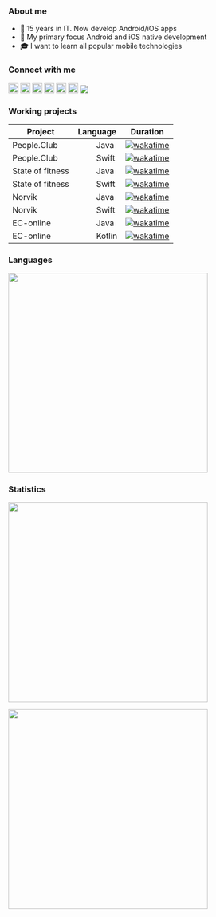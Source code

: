### About me
- 🌱 15 years in IT. Now develop Android/iOS apps
- 🎯 My primary focus Android and iOS native development
- 🎓 I want to learn all popular mobile technologies
### Connect with me
[<img width="20px" src="https://raw.githubusercontent.com/mobilase/mobilase/main/icons/telegram.png">](https://t.me/mobilase)
[<img width="20px" src="https://raw.githubusercontent.com/mobilase/mobilase/main/icons/fb.png">](https://facebook.com/mobilase)
[<img width="20px" src="https://raw.githubusercontent.com/mobilase/mobilase/main/icons/vk.png">](https://vk.com/mobilase)
[<img width="20px" src="https://raw.githubusercontent.com/mobilase/mobilase/main/icons/instagram.png">](https://www.instagram.com/mobilase)
[<img width="20px" src="https://raw.githubusercontent.com/mobilase/mobilase/main/icons/habr.png">](https://habr.com/ru/users/lavs/posts/)
[<img width="20px" src="https://raw.githubusercontent.com/mobilase/mobilase/main/icons/email.png">](mailto:lavrov-sergey@yandex.ru)
[![](https://visitor-badge.glitch.me/badge?page_id=itlavs)](#)
### Working projects
| Project | Language | Duration |
| --- | --- | --- |
| People.Club | <img src='https://cdn.jsdelivr.net/gh/devicons/devicon/icons/android/android-original.svg' width="15"> <img src='https://cdn.jsdelivr.net/gh/devicons/devicon/icons/java/java-original.svg' width="15"> Java | [![wakatime](https://wakatime.com/badge/user/1e9e88d1-e4fc-4374-a0f0-7acbdf9d8448/project/a3e997d6-2fd1-4f4d-80ff-702be275efa2.svg)](https://wakatime.com/@mobilase?rank=mobilase) |
| People.Club | <img src='https://cdn.jsdelivr.net/gh/devicons/devicon/icons/apple/apple-original.svg' width="15"> <img src='https://cdn.jsdelivr.net/gh/devicons/devicon/icons/swift/swift-original.svg' width="15"> Swift | [![wakatime](https://wakatime.com/badge/user/1e9e88d1-e4fc-4374-a0f0-7acbdf9d8448/project/f366ccac-89b1-40b7-a3b2-691e45f7afc4.svg)](https://wakatime.com/@mobilase?rank=mobilase) |
| State of fitness | <img src='https://cdn.jsdelivr.net/gh/devicons/devicon/icons/android/android-original.svg' width="15"> <img src='https://cdn.jsdelivr.net/gh/devicons/devicon/icons/java/java-original.svg' width="15"> Java | [![wakatime](https://wakatime.com/badge/user/1e9e88d1-e4fc-4374-a0f0-7acbdf9d8448/project/196c39ef-5f27-4d1c-865b-bc44243d7729.svg)](https://wakatime.com/@mobilase?rank=mobilase) |
| State of fitness | <img src='https://cdn.jsdelivr.net/gh/devicons/devicon/icons/apple/apple-original.svg' width="15"> <img src='https://cdn.jsdelivr.net/gh/devicons/devicon/icons/swift/swift-original.svg' width="15"> Swift | [![wakatime](https://wakatime.com/badge/user/1e9e88d1-e4fc-4374-a0f0-7acbdf9d8448/project/6290621b-ece2-4946-82d6-85749c2eded7.svg)](https://wakatime.com/@mobilase?rank=mobilase) |
| Norvik | <img src='https://cdn.jsdelivr.net/gh/devicons/devicon/icons/android/android-original.svg' width="15"> <img src='https://cdn.jsdelivr.net/gh/devicons/devicon/icons/java/java-original.svg' width="15"> Java | [![wakatime](https://wakatime.com/badge/user/1e9e88d1-e4fc-4374-a0f0-7acbdf9d8448/project/9cd0b519-ba31-44da-87ca-dd5e6e0f627a.svg)](https://wakatime.com/@mobilase?rank=mobilase) |
| Norvik | <img src='https://cdn.jsdelivr.net/gh/devicons/devicon/icons/apple/apple-original.svg' width="15"> <img src='https://cdn.jsdelivr.net/gh/devicons/devicon/icons/swift/swift-original.svg' width="15"> Swift | [![wakatime](https://wakatime.com/badge/user/1e9e88d1-e4fc-4374-a0f0-7acbdf9d8448/project/4013e659-9443-428e-adc7-4e9411ff7850.svg)](https://wakatime.com/@mobilase?rank=mobilase) |
| EC-online | <img src='https://cdn.jsdelivr.net/gh/devicons/devicon/icons/android/android-original.svg' width="15"> <img src='https://cdn.jsdelivr.net/gh/devicons/devicon/icons/java/java-original.svg' width="15"> Java | [![wakatime](https://wakatime.com/badge/user/1e9e88d1-e4fc-4374-a0f0-7acbdf9d8448/project/259174d4-107a-41a5-8671-831c0b172a9c.svg)](https://wakatime.com/@mobilase?rank=mobilase) |
| EC-online | <img src='https://cdn.jsdelivr.net/gh/devicons/devicon/icons/android/android-original.svg' width="15"> <img src='https://cdn.jsdelivr.net/gh/devicons/devicon/icons/kotlin/kotlin-original.svg' width="15"> Kotlin | [![wakatime](https://wakatime.com/badge/user/1e9e88d1-e4fc-4374-a0f0-7acbdf9d8448/project/93cd9e07-3583-4cb1-a112-41b9a5136212.svg)](https://wakatime.com/@mobilase?rank=mobilase)|
### Languages
[<img src="https://github-readme-stats.vercel.app/api/top-langs/?username=mobilase&langs_count=10&layout=compact&count_private=true&hide_title=true&exclude_repo=HellCat,SnakeShift,tceh-android,start-android,javarush-android" width="400"/>](https://github-readme-stats.vercel.app/api/top-langs/?username=mobilase&langs_count=10&layout=compact&count_private=true&hide_title=true&exclude_repo=HellCat,SnakeShift,tceh-android,start-android,javarush-android)
### Statistics
[<img src="https://github-readme-stats.vercel.app/api?username=mobilase&count_private=true&hide_title=true&show_icons=true" width="400"/>](https://github-readme-stats.vercel.app/api?username=mobilase&count_private=true&hide_title=true&show_icons=true)

[<img src="https://github-readme-streak-stats.herokuapp.com/?user=mobilase" width="400"/>](https://github-readme-streak-stats.herokuapp.com/?user=mobilase)
